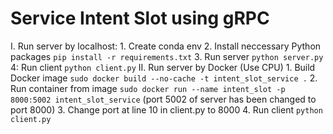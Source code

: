 # Service Intent Slot using gRPC

I. Run server by localhost:
    1. Create conda env
    2. Install neccessary Python packages ``pip install -r requirements.txt``
    3. Run server ``python server.py``
    4: Run client ``python client.py``
II. Run server by Docker (Use CPU)
    1. Build Docker image ```sudo docker build --no-cache -t intent_slot_service .```
    2. Run container from image ```sudo docker run --name intent_slot -p 8000:5002 intent_slot_service``` (port 5002 of server has been changed to port 8000)
    3. Change port at line 10 in client.py to 8000
    4. Run client ``python client.py``
